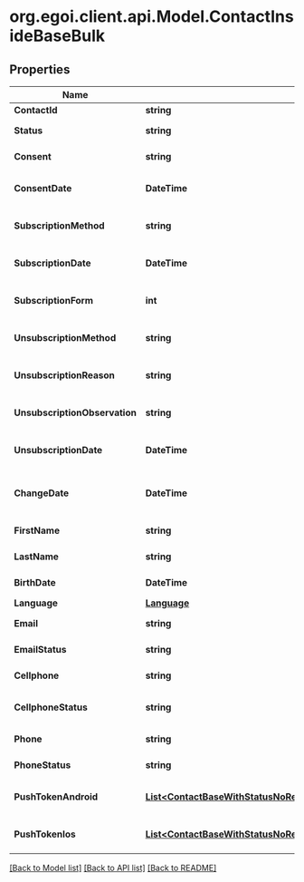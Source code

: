 
# org.egoi.client.api.Model.ContactInsideBaseBulk

## Properties

Name | Type | Description | Notes
------------ | ------------- | ------------- | -------------
**ContactId** | **string** |  | [optional] [readonly] 
**Status** | **string** | Status of the contact | [optional] [default to StatusEnum.Active]
**Consent** | **string** | Contact consent | [optional] [readonly] [default to ConsentEnum.Consent]
**ConsentDate** | **DateTime** | Date and hour of the contact consent | [optional] [readonly] 
**SubscriptionMethod** | **string** | Contact subscription method | [optional] [readonly] 
**SubscriptionDate** | **DateTime** | Date and hour of the contact subscription | [optional] [readonly] 
**SubscriptionForm** | **int** | Contact subscription form | [optional] [readonly] 
**UnsubscriptionMethod** | **string** | Contact unsubscription method | [optional] [readonly] 
**UnsubscriptionReason** | **string** | Contact unsubscription reason | [optional] [readonly] 
**UnsubscriptionObservation** | **string** | Contact unsubscription observation | [optional] [readonly] 
**UnsubscriptionDate** | **DateTime** | Contact unsubscription date | [optional] [readonly] 
**ChangeDate** | **DateTime** | Last modification date of the contact | [optional] [readonly] 
**FirstName** | **string** | First name of the contact | [optional] 
**LastName** | **string** | Last name of the contact | [optional] 
**BirthDate** | **DateTime** | Birth date of the contact | [optional] 
**Language** | [**Language**](Language.md) |  | [optional] 
**Email** | **string** | Email of the contact | [optional] 
**EmailStatus** | **string** | Email channel status | [optional] [readonly] [default to EmailStatusEnum.Active]
**Cellphone** | **string** | Cellphone of the contact | [optional] 
**CellphoneStatus** | **string** | Cellphone channel status | [optional] [readonly] [default to CellphoneStatusEnum.Active]
**Phone** | **string** | Phone of the contact | [optional] 
**PhoneStatus** | **string** | Phone channel status | [optional] [readonly] [default to PhoneStatusEnum.Active]
**PushTokenAndroid** | [**List&lt;ContactBaseWithStatusNoRemovedFieldsSchemaBasePushTokenAndroid&gt;**](ContactBaseWithStatusNoRemovedFieldsSchemaBasePushTokenAndroid.md) | Android push token of the contact | [optional] 
**PushTokenIos** | [**List&lt;ContactBaseWithStatusNoRemovedFieldsSchemaBasePushTokenIos&gt;**](ContactBaseWithStatusNoRemovedFieldsSchemaBasePushTokenIos.md) | IOS push token of the contact | [optional] 

[[Back to Model list]](../README.md#documentation-for-models)
[[Back to API list]](../README.md#documentation-for-api-endpoints)
[[Back to README]](../README.md)

